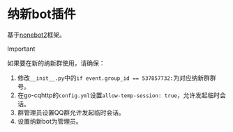 # 纳新bot插件

基于[nonebot2](https://github.com/nonebot/nonebot2)框架。

> [!IMPORTANT] 
> 如果要在新的纳新群使用，请确保：
> 
> 1. 修改`__init__.py`中的`if event.group_id == 537857732:`为对应纳新群群号。
> 2. 在go-cqhttp的`config.yml`设置`allow-temp-session: true`，允许发起临时会话。
> 3. 群管理员设置QQ群允许发起临时会话。
> 4. 设置纳新bot为管理员。
